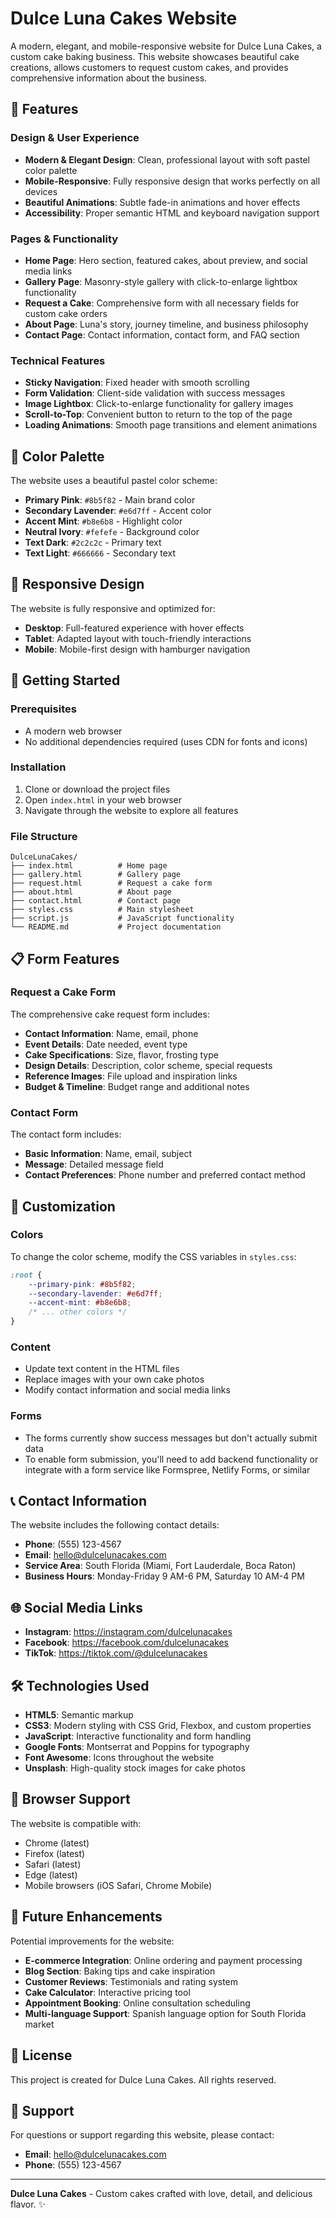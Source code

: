 # Dulce Luna Cakes Website

A modern, elegant, and mobile-responsive website for Dulce Luna Cakes, a custom cake baking business. This website showcases beautiful cake creations, allows customers to request custom cakes, and provides comprehensive information about the business.

## 🌟 Features

### Design & User Experience
- **Modern & Elegant Design**: Clean, professional layout with soft pastel color palette
- **Mobile-Responsive**: Fully responsive design that works perfectly on all devices
- **Beautiful Animations**: Subtle fade-in animations and hover effects
- **Accessibility**: Proper semantic HTML and keyboard navigation support

### Pages & Functionality
- **Home Page**: Hero section, featured cakes, about preview, and social media links
- **Gallery Page**: Masonry-style gallery with click-to-enlarge lightbox functionality
- **Request a Cake**: Comprehensive form with all necessary fields for custom cake orders
- **About Page**: Luna's story, journey timeline, and business philosophy
- **Contact Page**: Contact information, contact form, and FAQ section

### Technical Features
- **Sticky Navigation**: Fixed header with smooth scrolling
- **Form Validation**: Client-side validation with success messages
- **Image Lightbox**: Click-to-enlarge functionality for gallery images
- **Scroll-to-Top**: Convenient button to return to the top of the page
- **Loading Animations**: Smooth page transitions and element animations

## 🎨 Color Palette

The website uses a beautiful pastel color scheme:
- **Primary Pink**: `#8b5f82` - Main brand color
- **Secondary Lavender**: `#e6d7ff` - Accent color
- **Accent Mint**: `#b8e6b8` - Highlight color
- **Neutral Ivory**: `#fefefe` - Background color
- **Text Dark**: `#2c2c2c` - Primary text
- **Text Light**: `#666666` - Secondary text

## 📱 Responsive Design

The website is fully responsive and optimized for:
- **Desktop**: Full-featured experience with hover effects
- **Tablet**: Adapted layout with touch-friendly interactions
- **Mobile**: Mobile-first design with hamburger navigation

## 🚀 Getting Started

### Prerequisites
- A modern web browser
- No additional dependencies required (uses CDN for fonts and icons)

### Installation
1. Clone or download the project files
2. Open `index.html` in your web browser
3. Navigate through the website to explore all features

### File Structure
```
DulceLunaCakes/
├── index.html          # Home page
├── gallery.html        # Gallery page
├── request.html        # Request a cake form
├── about.html          # About page
├── contact.html        # Contact page
├── styles.css          # Main stylesheet
├── script.js           # JavaScript functionality
└── README.md           # Project documentation
```

## 📋 Form Features

### Request a Cake Form
The comprehensive cake request form includes:
- **Contact Information**: Name, email, phone
- **Event Details**: Date needed, event type
- **Cake Specifications**: Size, flavor, frosting type
- **Design Details**: Description, color scheme, special requests
- **Reference Images**: File upload and inspiration links
- **Budget & Timeline**: Budget range and additional notes

### Contact Form
The contact form includes:
- **Basic Information**: Name, email, subject
- **Message**: Detailed message field
- **Contact Preferences**: Phone number and preferred contact method

## 🔧 Customization

### Colors
To change the color scheme, modify the CSS variables in `styles.css`:
```css
:root {
    --primary-pink: #8b5f82;
    --secondary-lavender: #e6d7ff;
    --accent-mint: #b8e6b8;
    /* ... other colors */
}
```

### Content
- Update text content in the HTML files
- Replace images with your own cake photos
- Modify contact information and social media links

### Forms
- The forms currently show success messages but don't actually submit data
- To enable form submission, you'll need to add backend functionality or integrate with a form service like Formspree, Netlify Forms, or similar

## 📞 Contact Information

The website includes the following contact details:
- **Phone**: (555) 123-4567
- **Email**: hello@dulcelunacakes.com
- **Service Area**: South Florida (Miami, Fort Lauderdale, Boca Raton)
- **Business Hours**: Monday-Friday 9 AM-6 PM, Saturday 10 AM-4 PM

## 🌐 Social Media Links

- **Instagram**: https://instagram.com/dulcelunacakes
- **Facebook**: https://facebook.com/dulcelunacakes
- **TikTok**: https://tiktok.com/@dulcelunacakes

## 🛠️ Technologies Used

- **HTML5**: Semantic markup
- **CSS3**: Modern styling with CSS Grid, Flexbox, and custom properties
- **JavaScript**: Interactive functionality and form handling
- **Google Fonts**: Montserrat and Poppins for typography
- **Font Awesome**: Icons throughout the website
- **Unsplash**: High-quality stock images for cake photos

## 📱 Browser Support

The website is compatible with:
- Chrome (latest)
- Firefox (latest)
- Safari (latest)
- Edge (latest)
- Mobile browsers (iOS Safari, Chrome Mobile)

## 🎯 Future Enhancements

Potential improvements for the website:
- **E-commerce Integration**: Online ordering and payment processing
- **Blog Section**: Baking tips and cake inspiration
- **Customer Reviews**: Testimonials and rating system
- **Cake Calculator**: Interactive pricing tool
- **Appointment Booking**: Online consultation scheduling
- **Multi-language Support**: Spanish language option for South Florida market

## 📄 License

This project is created for Dulce Luna Cakes. All rights reserved.

## 🤝 Support

For questions or support regarding this website, please contact:
- **Email**: hello@dulcelunacakes.com
- **Phone**: (555) 123-4567

---

**Dulce Luna Cakes** - Custom cakes crafted with love, detail, and delicious flavor. ✨ 